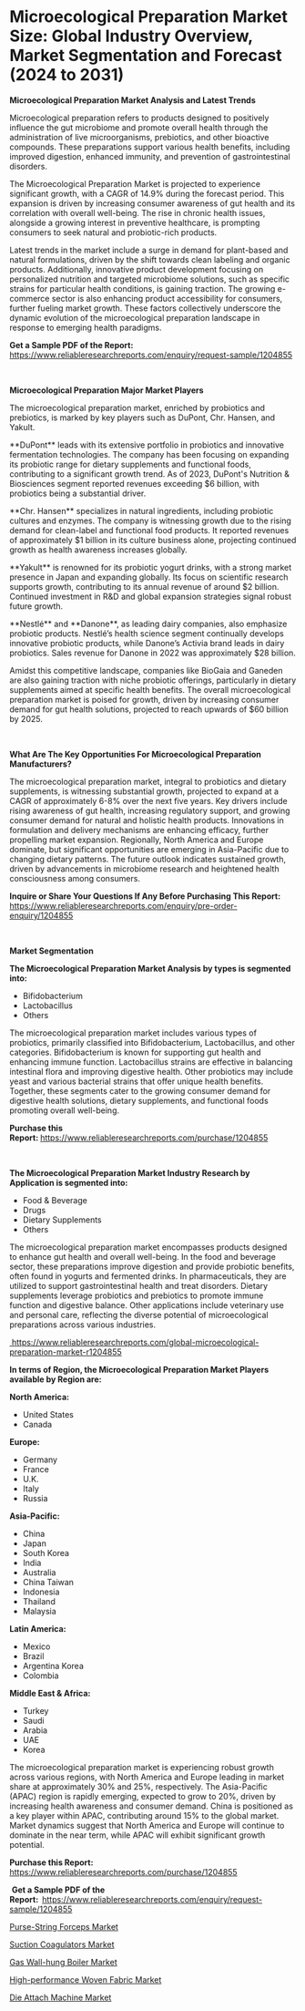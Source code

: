 <p><h1>Microecological Preparation Market Size: Global Industry Overview, Market Segmentation and Forecast (2024 to 2031)</h1></p><p><strong>Microecological Preparation Market Analysis and Latest Trends</strong></p>
<p><p>Microecological preparation refers to products designed to positively influence the gut microbiome and promote overall health through the administration of live microorganisms, prebiotics, and other bioactive compounds. These preparations support various health benefits, including improved digestion, enhanced immunity, and prevention of gastrointestinal disorders.</p><p>The Microecological Preparation Market is projected to experience significant growth, with a CAGR of 14.9% during the forecast period. This expansion is driven by increasing consumer awareness of gut health and its correlation with overall well-being. The rise in chronic health issues, alongside a growing interest in preventive healthcare, is prompting consumers to seek natural and probiotic-rich products.</p><p>Latest trends in the market include a surge in demand for plant-based and natural formulations, driven by the shift towards clean labeling and organic products. Additionally, innovative product development focusing on personalized nutrition and targeted microbiome solutions, such as specific strains for particular health conditions, is gaining traction. The growing e-commerce sector is also enhancing product accessibility for consumers, further fueling market growth. These factors collectively underscore the dynamic evolution of the microecological preparation landscape in response to emerging health paradigms.</p></p>
<p><strong>Get a Sample PDF of the Report:&nbsp;</strong> <a href="https://www.reliableresearchreports.com/enquiry/request-sample/1204855?utm_campaign=7&utm_medium=2&utm_source=Github&utm_content=ia&utm_term=16102024&utm_id=microecological-preparation">https://www.reliableresearchreports.com/enquiry/request-sample/1204855</a></p>
<p>&nbsp;</p>
<p><strong>Microecological Preparation Major Market Players</strong></p>
<p><p>The microecological preparation market, enriched by probiotics and prebiotics, is marked by key players such as DuPont, Chr. Hansen, and Yakult. </p><p>**DuPont** leads with its extensive portfolio in probiotics and innovative fermentation technologies. The company has been focusing on expanding its probiotic range for dietary supplements and functional foods, contributing to a significant growth trend. As of 2023, DuPont's Nutrition & Biosciences segment reported revenues exceeding $6 billion, with probiotics being a substantial driver.</p><p>**Chr. Hansen** specializes in natural ingredients, including probiotic cultures and enzymes. The company is witnessing growth due to the rising demand for clean-label and functional food products. It reported revenues of approximately $1 billion in its culture business alone, projecting continued growth as health awareness increases globally.</p><p>**Yakult** is renowned for its probiotic yogurt drinks, with a strong market presence in Japan and expanding globally. Its focus on scientific research supports growth, contributing to its annual revenue of around $2 billion. Continued investment in R&D and global expansion strategies signal robust future growth.</p><p>**Nestlé** and **Danone**, as leading dairy companies, also emphasize probiotic products. Nestlé’s health science segment continually develops innovative probiotic products, while Danone’s Activia brand leads in dairy probiotics. Sales revenue for Danone in 2022 was approximately $28 billion.</p><p>Amidst this competitive landscape, companies like BioGaia and Ganeden are also gaining traction with niche probiotic offerings, particularly in dietary supplements aimed at specific health benefits. The overall microecological preparation market is poised for growth, driven by increasing consumer demand for gut health solutions, projected to reach upwards of $60 billion by 2025.</p></p>
<p>&nbsp;</p>
<p><strong>What Are The Key Opportunities For Microecological Preparation Manufacturers?</strong></p>
<p><p>The microecological preparation market, integral to probiotics and dietary supplements, is witnessing substantial growth, projected to expand at a CAGR of approximately 6-8% over the next five years. Key drivers include rising awareness of gut health, increasing regulatory support, and growing consumer demand for natural and holistic health products. Innovations in formulation and delivery mechanisms are enhancing efficacy, further propelling market expansion. Regionally, North America and Europe dominate, but significant opportunities are emerging in Asia-Pacific due to changing dietary patterns. The future outlook indicates sustained growth, driven by advancements in microbiome research and heightened health consciousness among consumers.</p></p>
<p><strong>Inquire or Share Your Questions If Any Before Purchasing This Report:</strong> <a href="https://www.reliableresearchreports.com/enquiry/pre-order-enquiry/1204855?utm_campaign=7&utm_medium=2&utm_source=Github&utm_content=ia&utm_term=16102024&utm_id=microecological-preparation">https://www.reliableresearchreports.com/enquiry/pre-order-enquiry/1204855</a></p>
<p>&nbsp;</p>
<p><strong>Market Segmentation</strong></p>
<p><strong>The Microecological Preparation Market Analysis by types is segmented into:</strong></p>
<p><ul><li>Bifidobacterium</li><li>Lactobacillus</li><li>Others</li></ul></p>
<p><p>The microecological preparation market includes various types of probiotics, primarily classified into Bifidobacterium, Lactobacillus, and other categories. Bifidobacterium is known for supporting gut health and enhancing immune function. Lactobacillus strains are effective in balancing intestinal flora and improving digestive health. Other probiotics may include yeast and various bacterial strains that offer unique health benefits. Together, these segments cater to the growing consumer demand for digestive health solutions, dietary supplements, and functional foods promoting overall well-being.</p></p>
<p><strong>Purchase this Report:&nbsp;</strong><a href="https://www.reliableresearchreports.com/purchase/1204855?utm_campaign=7&utm_medium=2&utm_source=Github&utm_content=ia&utm_term=16102024&utm_id=microecological-preparation">https://www.reliableresearchreports.com/purchase/1204855</a></p>
<p>&nbsp;</p>
<p><strong>The Microecological Preparation Market Industry Research by Application is segmented into:</strong></p>
<p><ul><li>Food & Beverage</li><li>Drugs</li><li>Dietary Supplements</li><li>Others</li></ul></p>
<p><p>The microecological preparation market encompasses products designed to enhance gut health and overall well-being. In the food and beverage sector, these preparations improve digestion and provide probiotic benefits, often found in yogurts and fermented drinks. In pharmaceuticals, they are utilized to support gastrointestinal health and treat disorders. Dietary supplements leverage probiotics and prebiotics to promote immune function and digestive balance. Other applications include veterinary use and personal care, reflecting the diverse potential of microecological preparations across various industries.</p></p>
<p><a href="https://www.reliableresearchreports.com/global-microecological-preparation-market-r1204855?utm_campaign=7&utm_medium=2&utm_source=Github&utm_content=ia&utm_term=16102024&utm_id=microecological-preparation">&nbsp;https://www.reliableresearchreports.com/global-microecological-preparation-market-r1204855</a></p>
<p><strong>In terms of Region, the Microecological Preparation Market Players available by Region are:</strong></p>
<p>
    <p> <strong> North America: </strong>
        <ul>
            <li>United States</li>
            <li>Canada</li>
        </ul>
        </p> 
    <p> <strong> Europe: </strong>
        <ul>
            <li>Germany</li>
            <li>France</li>
            <li>U.K.</li>
            <li>Italy</li>
            <li>Russia</li>
        </ul>
        </p> 
    <p> <strong> Asia-Pacific: </strong>
        <ul>
            <li>China</li>
            <li>Japan</li>
            <li>South Korea</li>
            <li>India</li>
            <li>Australia</li>
            <li>China Taiwan</li>
            <li>Indonesia</li>
            <li>Thailand</li>
            <li>Malaysia</li>
        </ul>
        </p> 
    <p> <strong> Latin America: </strong>
        <ul>
            <li>Mexico</li>
            <li>Brazil</li>
            <li>Argentina Korea</li>
            <li>Colombia</li>
        </ul>
        </p> 
    <p> <strong> Middle East & Africa: </strong>
        <ul>
            <li>Turkey</li>
            <li>Saudi</li>
            <li>Arabia</li>
            <li>UAE</li>
            <li>Korea</li>
        </ul>
    </p>
    </p>
<p><p>The microecological preparation market is experiencing robust growth across various regions, with North America and Europe leading in market share at approximately 30% and 25%, respectively. The Asia-Pacific (APAC) region is rapidly emerging, expected to grow to 20%, driven by increasing health awareness and consumer demand. China is positioned as a key player within APAC, contributing around 15% to the global market. Market dynamics suggest that North America and Europe will continue to dominate in the near term, while APAC will exhibit significant growth potential.</p></p>
<p><strong>Purchase this Report: </strong><a href="https://www.reliableresearchreports.com/purchase/1204855?utm_campaign=7&utm_medium=2&utm_source=Github&utm_content=ia&utm_term=16102024&utm_id=microecological-preparation">https://www.reliableresearchreports.com/purchase/1204855</a></p>
<p>&nbsp;<strong>Get a Sample PDF of the Report:&nbsp;&nbsp;</strong><a href="https://www.reliableresearchreports.com/enquiry/request-sample/1204855?utm_campaign=7&utm_medium=2&utm_source=Github&utm_content=ia&utm_term=16102024&utm_id=microecological-preparation">https://www.reliableresearchreports.com/enquiry/request-sample/1204855</a></p>
<p><strong></strong></p>
<p><p><a href="https://www.linkedin.com/pulse/global-purse-string-forceps-market-trends-forecasts-strategic-aujic?trk=public_post_embed_feed-article-content&utm_campaign=7&utm_medium=2&utm_source=Github&utm_content=ia&utm_term=16102024&utm_id=microecological-preparation">Purse-String Forceps Market</a></p><p><a href="https://www.linkedin.com/pulse/insights-suction-coagulators-industry-market-financial-status-fycjc?trk=public_post_embed_feed-article-content&utm_campaign=7&utm_medium=2&utm_source=Github&utm_content=ia&utm_term=16102024&utm_id=microecological-preparation">Suction Coagulators Market</a></p><p><a href="https://github.com/NargisHussain432/Market-Research-Report-List-1/blob/main/gas-wall-hung-boiler-market.md?utm_campaign=7&utm_medium=2&utm_source=Github&utm_content=ia&utm_term=16102024&utm_id=microecological-preparation">Gas Wall-hung Boiler Market</a></p><p><a href="https://github.com/FahadAhmed223/Market-Research-Report-List-1/blob/main/high-performance-woven-fabric-market.md?utm_campaign=7&utm_medium=2&utm_source=Github&utm_content=ia&utm_term=16102024&utm_id=microecological-preparation">High-performance Woven Fabric Market</a></p><p><a href="https://issuu.com/reportprime-2/docs/die-attach-machine-market-size-2030_7b51007bf521fa?utm_campaign=7&utm_medium=2&utm_source=Github&utm_content=ia&utm_term=16102024&utm_id=microecological-preparation">Die Attach Machine Market</a></p></p>